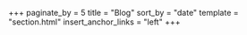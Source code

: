 +++
paginate_by = 5
title = "Blog"
sort_by = "date"
template = "section.html"
insert_anchor_links = "left"
+++